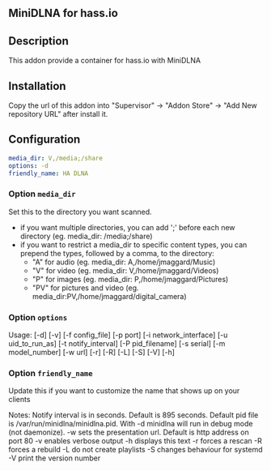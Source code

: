 ## MiniDLNA for hass.io
## Description

This addon provide a container for hass.io with MiniDLNA

## Installation

Copy the url of this addon into "Supervisor" -> "Addon Store" -> "Add New repository URL" after install it. 


## Configuration 
```yaml
media_dir: V,/media;/share
options: -d
friendly_name: HA DLNA
```

### Option `media_dir`

Set this to the directory you want scanned.
* if you want multiple directories, you can add ';' before each new directory
  (eg. media_dir: /media;/share)
* if you want to restrict a media_dir to specific content types, you
  can prepend the types, followed by a comma, to the directory:
  + "A" for audio  (eg. media_dir: A,/home/jmaggard/Music)
  + "V" for video  (eg. media_dir: V,/home/jmaggard/Videos)
  + "P" for images (eg. media_dir: P,/home/jmaggard/Pictures)
  + "PV" for pictures and video (eg. media_dir:PV,/home/jmaggard/digital_camera)

  
### Option `options`
Usage:
                [-d] [-v] [-f config_file] [-p port]
                [-i network_interface] [-u uid_to_run_as]
                [-t notify_interval] [-P pid_filename]
                [-s serial] [-m model_number]
                [-w url] [-r] [-R] [-L] [-S] [-V] [-h]

### Option `friendly_name`
Update this if you want to customize the name that shows up on your clients

Notes:
        Notify interval is in seconds. Default is 895 seconds.
        Default pid file is /var/run/minidlna/minidlna.pid.
        With -d minidlna will run in debug mode (not daemonize).
        -w sets the presentation url. Default is http address on port 80
        -v enables verbose output
        -h displays this text
        -r forces a rescan
        -R forces a rebuild
        -L do not create playlists
        -S changes behaviour for systemd
        -V print the version number